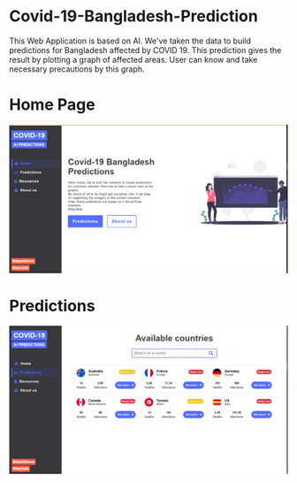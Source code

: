 # Covid-19-Bangladesh-Prediction
This Web Application is based on AI. We've taken the data to build predictions for Bangladesh affected by COVID 19. This prediction gives the result by plotting a graph of affected areas. User can know and take necessary precautions by this graph.
# Home Page 
![Home Page](Covid_19_Bangladesh_Prediction_Home_Page.PNG)
# Predictions
![Predictions](predictions.PNG)
